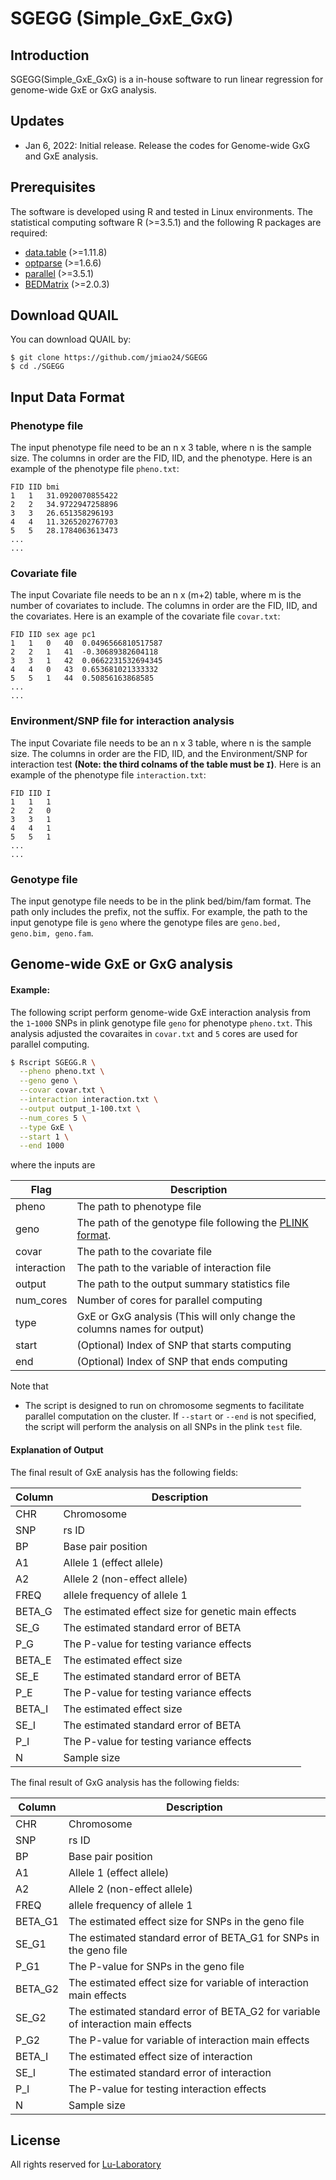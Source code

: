 # SGEGG (Simple_GxE_GxG)


## Introduction

SGEGG(Simple_GxE_GxG) is a in-house software to run linear regression for genome-wide GxE or GxG analysis. 

## Updates
- Jan 6, 2022: Initial release. Release the codes for Genome-wide GxG and GxE analysis.

## Prerequisites

The software is developed using R and tested in Linux environments. The statistical computing software R (>=3.5.1) and the following R packages are required:

* [data.table](https://cran.r-project.org/web/packages/data.table/index.html) (>=1.11.8)
* [optparse](https://cran.r-project.org/web/packages/optparse/index.html) (>=1.6.6)
* [parallel](https://stat.ethz.ch/R-manual/R-devel/library/parallel/doc/parallel.pdf) (>=3.5.1)
* [BEDMatrix](https://cran.r-project.org/web/packages/BEDMatrix/index.html) (>=2.0.3)

## Download QUAIL

You can download QUAIL by:

```
$ git clone https://github.com/jmiao24/SGEGG
$ cd ./SGEGG
```


## Input Data Format
### Phenotype file

The input phenotype file need to be an n x 3 table, where n is the sample size. The columns in order are the FID, IID, and the phenotype. Here is an example of the phenotype file `pheno.txt`:
```
FID	IID	bmi
1	1	31.0920070855422
2	2	34.9722947258896
3	3	26.651358296193
4	4	11.3265202767703
5	5	28.1784063613473
...
...
```


### Covariate file

The input Covariate file needs to be an n x (m+2) table, where m is the number of covariates to include. The columns in order are the FID, IID, and the covariates. Here is an example of the covariate file `covar.txt`:

```
FID	IID	sex	age	pc1
1	1	0	40	0.0496566810517587
2	2	1	41	-0.30689382604118
3	3	1	42	0.0662231532694345
4	4	0	43	0.653681021333332
5	5	1	44	0.50856163868585
...
...
```

### Environment/SNP file for interaction analysis

The input Covariate file needs to be an n x 3 table, where n is the sample size. The columns in order are the FID, IID, and the Environment/SNP for interaction test **(Note: the third colnams of the table must be `I`)**. Here is an example of the phenotype file `interaction.txt`:

```
FID	IID	I
1	1	1
2	2	0
3	3	1
4	4	1
5	5	1
...
...
```


### Genotype file

The input genotype file needs to be in the plink bed/bim/fam format. The path only includes the prefix, not the suffix. For example, the path to the input genotype file is `geno` where the genotype files are `geno.bed, geno.bim, geno.fam`.



## Genome-wide GxE or GxG analysis


#### Example:
The following script perform genome-wide GxE interaction analysis from the `1`-`1000` SNPs in plink genotype file `geno` for phenotype `pheno.txt`.  This analysis adjusted the covaraites in `covar.txt` and `5` cores are used for parallel computing. 
```bash
$ Rscript SGEGG.R \
  --pheno pheno.txt \
  --geno geno \
  --covar covar.txt \
  --interaction interaction.txt \
  --output output_1-100.txt \
  --num_cores 5 \
  --type GxE \
  --start 1 \
  --end 1000
```
where the inputs are

| Flag | Description |
|-----|------------------------------------------------------------------------|
| pheno     | The path to phenotype file|
| geno         | The path of the genotype file following the [PLINK format](https://www.cog-genomics.org/plink/1.9). |
| covar        | The path to the covariate file |
| interaction       | The path to the variable of interaction file |  
| output     | The path to the output summary statistics file |
| num_cores        | Number of cores for parallel computing |
| type        | GxE or GxG analysis (This will only change the columns names for output)  |
| start          | (Optional) Index of SNP that starts computing |
| end       | (Optional) Index of SNP that ends computing |

Note that 

* The script is designed to run on chromosome segments to facilitate parallel computation on the cluster. If `--start` or `--end` is not specified, the script will perform the analysis on all SNPs in the plink `test` file.



#### Explanation of Output

The final result of GxE analysis has the following fields:

| Column | Description |
|-----|-------------|
| CHR | Chromosome |
| SNP | rs ID |
| BP | Base pair position |                                                 
| A1 | Allele 1 (effect allele) |
| A2 | Allele 2 (non-effect allele) |
| FREQ | allele frequency of allele 1 |
| BETA_G | The estimated effect size for genetic main effects |
| SE_G | The estimated standard error of BETA |
| P_G | The P-value for testing variance effects |
| BETA_E | The estimated effect size |
| SE_E | The estimated standard error of BETA |
| P_E | The P-value for testing variance effects |
| BETA_I | The estimated effect size |
| SE_I | The estimated standard error of BETA |
| P_I | The P-value for testing variance effects |
| N | Sample size |

The final result of GxG analysis has the following fields:

| Column | Description |
|-----|-------------|
| CHR | Chromosome |
| SNP | rs ID |
| BP | Base pair position |                                                 
| A1 | Allele 1 (effect allele) |
| A2 | Allele 2 (non-effect allele) |
| FREQ | allele frequency of allele 1 |
 | BETA_G1 | The estimated effect size for SNPs in the geno file |
| SE_G1 | The estimated standard error of BETA_G1 for SNPs in the geno file |
| P_G1 | The P-value for SNPs in the geno file |
| BETA_G2 | The estimated effect size for variable of interaction main effects |
| SE_G2 | The estimated standard error of BETA_G2 for variable of interaction main effects  |
| P_G2 | The P-value for variable of interaction main effects  |
| BETA_I | The estimated effect size of interaction |
| SE_I | The estimated standard error of interaction |
| P_I | The P-value for testing interaction effects |
| N | Sample size |


## License

All rights reserved for [Lu-Laboratory](http://qlu-lab.org/)
